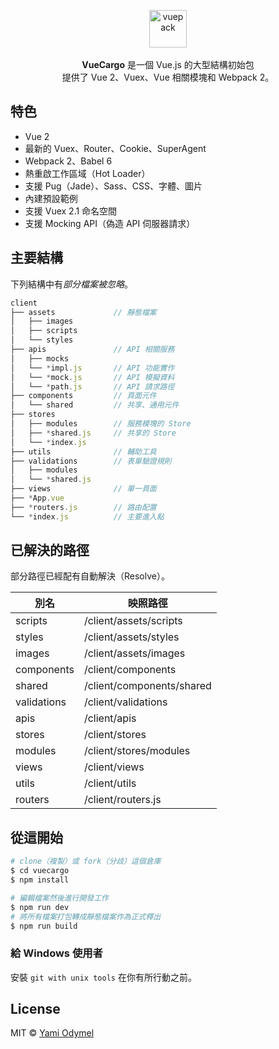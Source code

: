 <p align="center">
  <img src="https://cloud.githubusercontent.com/assets/7308718/20474437/785fdb08-b001-11e6-9e04-9bc4ea5d5a55.png" alt="vuepack" width="60">
  <br><br><strong>VueCargo</strong> 是一個 Vue.js 的大型結構初始包 <br>提供了 Vue 2、Vuex、Vue 相關模塊和 Webpack 2。
</p>

## 特色

- Vue 2
- 最新的 Vuex、Router、Cookie、SuperAgent
- Webpack 2、Babel 6
- 熱重啟工作區域（Hot Loader）
- 支援 Pug（Jade）、Sass、CSS、字體、圖片
- 內建預設範例
- 支援 Vuex 2.1 命名空間
- 支援 Mocking API（偽造 API 伺服器請求）

## 主要結構

下列結構中有*部分檔案被忽略*。

```js
client
├── assets             // 靜態檔案
│   ├── images
│   ├── scripts
│   └── styles
├── apis               // API 相關服務
│   ├── mocks
│   └── *impl.js       // API 功能實作
│   └── *mock.js       // API 模擬資料
│   └── *path.js       // API 請求路徑
├── components         // 頁面元件
│   └── shared         // 共享、通用元件
├── stores
│   ├── modules        // 服務模塊的 Store
│   ├── *shared.js     // 共享的 Store
│   └── *index.js
├── utils              // 輔助工具
├── validations        // 表單驗證規則
│   ├── modules
│   └── *shared.js
├── views              // 單一頁面
├── *App.vue
├── *routers.js        // 路由配置
└── *index.js          // 主要進入點
```

## 已解決的路徑

部分路徑已經配有自動解決（Resolve）。

| 別名         | 映照路徑                   |
|-------------|---------------------------|
| scripts     | /client/assets/scripts    |
| styles      | /client/assets/styles     |
| images      | /client/assets/images     |
| components  | /client/components        |
| shared      | /client/components/shared |
| validations | /client/validations       |
| apis        | /client/apis              |
| stores      | /client/stores            |
| modules     | /client/stores/modules    |
| views       | /client/views             |
| utils       | /client/utils             |
| routers     | /client/routers.js        |

## 從這開始

```bash
# clone（複製）或 fork（分歧）這個倉庫
$ cd vuecargo
$ npm install

# 編輯檔案然後進行開發工作
$ npm run dev
# 將所有檔案打包轉成靜態檔案作為正式釋出
$ npm run build
```

### 給 Windows 使用者

安裝 `git with unix tools` 在你有所行動之前。

## License

MIT &copy; [Yami Odymel](https://github.com/YamiOdymel)
